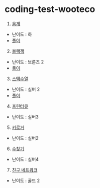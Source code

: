 # coding-test-wooteco

1. [음계](https://www.acmicpc.net/problem/2920)

- 난이도 : 하
- [풀이](https://github.com/splitCoding/coding-test-wooteco/commit/dc646e59f92a0a13913051d30f92fa1bfe87e2b2)

2. [블랙잭](https://www.acmicpc.net/problem/2798)

- 난이도 : 브론즈 2
- [풀이](https://github.com/splitCoding/coding-test-wooteco/commit/fee74d114e38d5ef8af9b3a1344e38e2deab9feb)

3. [스택수열](https://www.acmicpc.net/problem/1874)

- 난이도 : 실버 2
- [풀이](https://github.com/splitCoding/coding-test-wooteco/commit/b59c57e30f19d7d5fea4dbad50e9800ca353e3c2)

4. [프린터큐](https://www.acmicpc.net/problem/1966)

- 난이도 : 실버3

5. [키로거](https://www.acmicpc.net/problem/5397)

- 난이도 : 실버2

6. [수찾기](https://www.acmicpc.net/problem/1920)

- 난이도 : 실버4

7. [친구 네트워크](https://www.acmicpc.net/problem/4195)

- 난이도 : 골드 2
